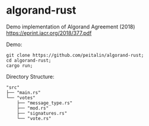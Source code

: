 # algorand-rust

Demo implementation of Algorand Agreement (2018)
https://eprint.iacr.org/2018/377.pdf

Demo:
```
git clone https://github.com/peitalin/algorand-rust;
cd algorand-rust;
cargo run;
```

Directory Structure:
```
"src"
├── "main.rs"
└── "votes"
    ├── "message_type.rs"
    ├── "mod.rs"
    ├── "signatures.rs"
    └── "vote.rs"
```

